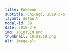 ```yaml
---
title: Pokemon
subtitle: Chicago, 2019-3-6
layout: default
modal-id: 39
date: 2019-3-6
img: 10101510.png
thumbnail: 10101510.png
alt: image-alt
---
```

